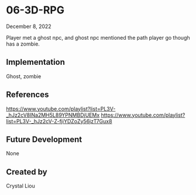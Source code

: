 # 06-3D-RPG
December 8, 2022

Player met a ghost npc, and ghost npc mentioned the path player go though has a zombie. 

## Implementation
Ghost, zombie

## References
https://www.youtube.com/playlist?list=PL3V-_hJz2cV8INa2MH5L89YPNMBDjUEMx
https://www.youtube.com/playlist?list=PL3V-_hJz2cV-Z-fjiYDZoZy56jzT7Gux8

## Future Development
None

## Created by

Crystal Liou
